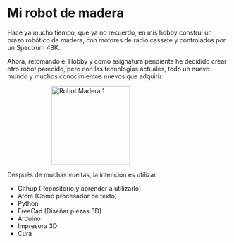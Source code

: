 # Mi robot de madera

Hace ya mucho tiempo, que ya no recuerdo, en mis hobby construí un brazo robótico de madera, con motores de radio cassete y controlados por un Spectrum 48K.


Ahora, retomando el Hobby y como asignatura pendiente he decidido crear otro robot parecido, pero con las tecnologías actuales, todo un nuevo mundo y muchos conocimientos nuevos que adquirir.


<IMG  SRC="/prueba/Fotos/RobotMadera1.png" WIDTH=178  HSPACE=100 ALT="Robot Madera 1">

Después de muchas vueltas, la intención es utilizar

- Githup (Repositorio y aprender a utilizarlo)
- Atom (Como procesador de texto)
- Python
- FreeCad (Diseñar piezas 3D)
- Arduino
- Impresora 3D
- Cura
